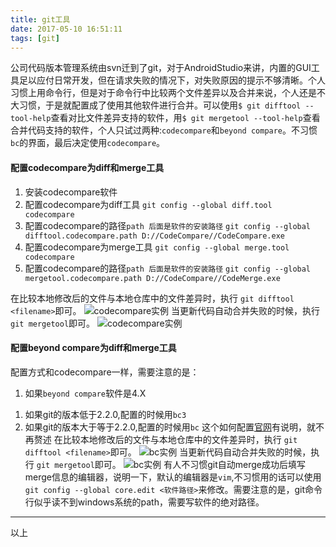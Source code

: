 ```yaml
---
title: git工具
date: 2017-05-10 16:51:11
tags: [git]
---
```

公司代码版本管理系统由svn迁到了git，对于AndroidStudio来讲，内置的GUI工具足以应付日常开发，但在请求失败的情况下，对失败原因的提示不够清晰。个人习惯上用命令行，但是对于命令行中比较两个文件差异以及合并来说，个人还是不大习惯，于是就配置成了使用其他软件进行合并。可以使用`$ git difftool --tool-help`查看对比文件差异支持的软件，用`$ git mergetool --tool-help`查看合并代码支持的软件，个人只试过两种:`codecompare`和`beyond compare`。不习惯`bc`的界面，最后决定使用`codecompare`。
<!--more-->
#### 配置codecompare为diff和merge工具
1. 安装codecompare软件
2. 配置codecompare为diff工具
	`git config --global diff.tool codecompare`
3. 配置codecompare的路径`path 后面是软件的安装路径`
	`git config --global difftool.codecompare.path D://CodeCompare//CodeCompare.exe`
4. 配置codecompare为merge工具
	`git config --global merge.tool codecompare`
5. 配置codecompare的路径`path 后面是软件的安装路径`
	`git config --global mergetool.codecompare.path D://CodeCompare//CodeMerge.exe`
	
在比较本地修改后的文件与本地仓库中的文件差异时，执行 `git difftool <filename>`即可。
![codecompare实例](/image/git/git_diff_tool_codecompare.png)
当更新代码自动合并失败的时候，执行 `git mergetool`即可。
![codecompare实例](/image/git/git_merge_tool_codecompare.png)

#### 配置beyond compare为diff和merge工具
配置方式和codecompare一样，需要注意的是：
1. 如果`beyond compare`软件是4.X
  1) 如果git的版本低于2.2.0,配置的时候用`bc3`
  2) 如果git的版本大于等于2.2.0,配置的时候用`bc`
这个如何配置<a href="http://www.scootersoftware.com/support.php?zz=kb_vcs#gitwindows">官网</a>有说明，就不再赘述
在比较本地修改后的文件与本地仓库中的文件差异时，执行 `git difftool <filename>`即可。
![bc实例](/image/git/git_diff_tool_bc.png)
当更新代码自动合并失败的时候，执行 `git mergetool`即可。
![bc实例](/image/git/git_merge_tool_bc.png)
有人不习惯git自动merge成功后填写merge信息的编辑器，说明一下，默认的编辑器是`vim`,不习惯用的话可以使用 `git config --global core.edit <软件路径>`来修改。需要注意的是，git命令行似乎读不到windows系统的path，需要写软件的绝对路径。
----
以上
